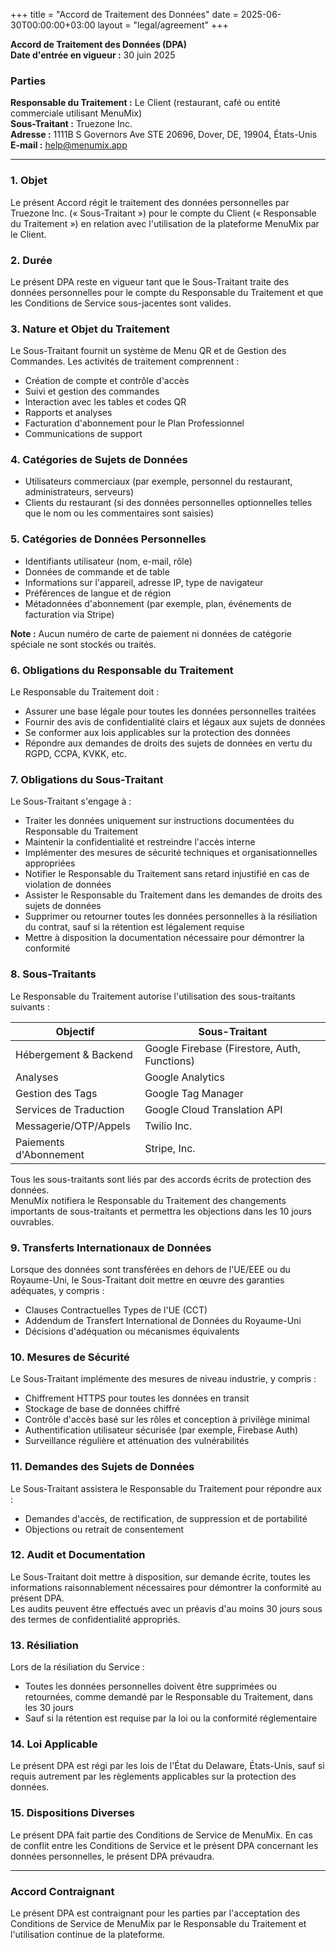 +++
title = "Accord de Traitement des Données"
date = 2025-06-30T00:00:00+03:00
layout = "legal/agreement"
+++

**Accord de Traitement des Données (DPA)**  
**Date d'entrée en vigueur :** 30 juin 2025  

### Parties  
**Responsable du Traitement :** Le Client (restaurant, café ou entité commerciale utilisant MenuMix)  
**Sous-Traitant :** Truezone Inc.  
**Adresse :** 1111B S Governors Ave STE 20696, Dover, DE, 19904, États-Unis  
**E-mail :** help@menumix.app  

---

### 1. Objet  
Le présent Accord régit le traitement des données personnelles par Truezone Inc. (« Sous-Traitant ») pour le compte du Client (« Responsable du Traitement ») en relation avec l'utilisation de la plateforme MenuMix par le Client.

### 2. Durée  
Le présent DPA reste en vigueur tant que le Sous-Traitant traite des données personnelles pour le compte du Responsable du Traitement et que les Conditions de Service sous-jacentes sont valides.

### 3. Nature et Objet du Traitement  
Le Sous-Traitant fournit un système de Menu QR et de Gestion des Commandes. Les activités de traitement comprennent :  
- Création de compte et contrôle d'accès  
- Suivi et gestion des commandes  
- Interaction avec les tables et codes QR  
- Rapports et analyses  
- Facturation d'abonnement pour le Plan Professionnel  
- Communications de support  

### 4. Catégories de Sujets de Données  
- Utilisateurs commerciaux (par exemple, personnel du restaurant, administrateurs, serveurs)  
- Clients du restaurant (si des données personnelles optionnelles telles que le nom ou les commentaires sont saisies)

### 5. Catégories de Données Personnelles  
- Identifiants utilisateur (nom, e-mail, rôle)  
- Données de commande et de table  
- Informations sur l'appareil, adresse IP, type de navigateur  
- Préférences de langue et de région  
- Métadonnées d'abonnement (par exemple, plan, événements de facturation via Stripe)  

**Note :** Aucun numéro de carte de paiement ni données de catégorie spéciale ne sont stockés ou traités.

### 6. Obligations du Responsable du Traitement  
Le Responsable du Traitement doit :  
- Assurer une base légale pour toutes les données personnelles traitées  
- Fournir des avis de confidentialité clairs et légaux aux sujets de données  
- Se conformer aux lois applicables sur la protection des données  
- Répondre aux demandes de droits des sujets de données en vertu du RGPD, CCPA, KVKK, etc.

### 7. Obligations du Sous-Traitant  
Le Sous-Traitant s'engage à :  
- Traiter les données uniquement sur instructions documentées du Responsable du Traitement  
- Maintenir la confidentialité et restreindre l'accès interne  
- Implémenter des mesures de sécurité techniques et organisationnelles appropriées  
- Notifier le Responsable du Traitement sans retard injustifié en cas de violation de données  
- Assister le Responsable du Traitement dans les demandes de droits des sujets de données  
- Supprimer ou retourner toutes les données personnelles à la résiliation du contrat, sauf si la rétention est légalement requise  
- Mettre à disposition la documentation nécessaire pour démontrer la conformité

### 8. Sous-Traitants  
Le Responsable du Traitement autorise l'utilisation des sous-traitants suivants :

| Objectif               | Sous-Traitant                                 |
|------------------------|-----------------------------------------------|
| Hébergement & Backend  | Google Firebase (Firestore, Auth, Functions) |
| Analyses               | Google Analytics                             |
| Gestion des Tags       | Google Tag Manager                           |
| Services de Traduction | Google Cloud Translation API                 |
| Messagerie/OTP/Appels  | Twilio Inc.                                   |
| Paiements d'Abonnement | Stripe, Inc.                                  |

Tous les sous-traitants sont liés par des accords écrits de protection des données.  
MenuMix notifiera le Responsable du Traitement des changements importants de sous-traitants et permettra les objections dans les 10 jours ouvrables.

### 9. Transferts Internationaux de Données  
Lorsque des données sont transférées en dehors de l'UE/EEE ou du Royaume-Uni, le Sous-Traitant doit mettre en œuvre des garanties adéquates, y compris :  
- Clauses Contractuelles Types de l'UE (CCT)  
- Addendum de Transfert International de Données du Royaume-Uni  
- Décisions d'adéquation ou mécanismes équivalents

### 10. Mesures de Sécurité  
Le Sous-Traitant implémente des mesures de niveau industrie, y compris :  
- Chiffrement HTTPS pour toutes les données en transit  
- Stockage de base de données chiffré  
- Contrôle d'accès basé sur les rôles et conception à privilège minimal  
- Authentification utilisateur sécurisée (par exemple, Firebase Auth)  
- Surveillance régulière et atténuation des vulnérabilités

### 11. Demandes des Sujets de Données  
Le Sous-Traitant assistera le Responsable du Traitement pour répondre aux :  
- Demandes d'accès, de rectification, de suppression et de portabilité  
- Objections ou retrait de consentement

### 12. Audit et Documentation  
Le Sous-Traitant doit mettre à disposition, sur demande écrite, toutes les informations raisonnablement nécessaires pour démontrer la conformité au présent DPA.  
Les audits peuvent être effectués avec un préavis d'au moins 30 jours sous des termes de confidentialité appropriés.

### 13. Résiliation  
Lors de la résiliation du Service :  
- Toutes les données personnelles doivent être supprimées ou retournées, comme demandé par le Responsable du Traitement, dans les 30 jours  
- Sauf si la rétention est requise par la loi ou la conformité réglementaire

### 14. Loi Applicable  
Le présent DPA est régi par les lois de l'État du Delaware, États-Unis, sauf si requis autrement par les règlements applicables sur la protection des données.

### 15. Dispositions Diverses  
Le présent DPA fait partie des Conditions de Service de MenuMix. En cas de conflit entre les Conditions de Service et le présent DPA concernant les données personnelles, le présent DPA prévaudra.

---

### Accord Contraignant  
Le présent DPA est contraignant pour les parties par l'acceptation des Conditions de Service de MenuMix par le Responsable du Traitement et l'utilisation continue de la plateforme.

